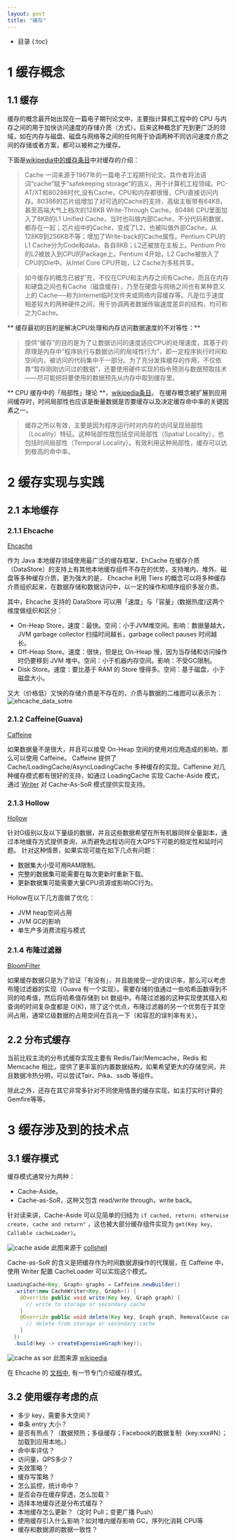 ```yaml
---
layout: post
title: "缓存"
---
```


* 目录
{:toc}


# 1 缓存概念
## 1.1 缓存

缓存的概念最开始出现在一篇电子期刊论文中，主要指计算机工程中的 CPU 与内存之间的用于加快访问速度的存储介质（方式）。后来这种概念扩充到更广泛的领域，如在内存与磁盘、磁盘与网络等之间的任何用于协调两种不同访问速度介质之间的存储或者方案，都可以被称之为缓存。


下面是[wikipedia中的缓存条目](https://zh.wikipedia.org/wiki/%E7%BC%93%E5%AD%98)中对缓存的介绍：

> Cache 一词来源于1967年的一篇电子工程期刊论文。其作者将法语词“cache”赋予“safekeeping storage”的涵义，用于计算机工程领域。PC-AT/XT和80286时代,没有Cache，CPU和内存都很慢，CPU直接访问内存。80386的芯片组增加了对可选的Cache的支持，高级主板带有64KB，甚至高端大气上档次的128KB Write-Through Cache。80486 CPU里面加入了8KB的L1 Unified Cache，当时也叫做内部Cache，不分代码和数据，都存在一起；芯片组中的Cache，变成了L2，也被叫做外部Cache，从128KB到256KB不等；增加了Write-back的Cache属性。Pentium CPU的L1 Cache分为Code和data，各自8KB；L2还被放在主板上。Pentium Pro的L2被放入到CPU的Package上。Pentium 4开始，L2 Cache被放入了CPU的Die中。从Intel Core CPU开始，L2 Cache为多核共享。

> 如今缓存的概念已被扩充，不仅在CPU和主内存之间有Cache，而且在内存和硬盘之间也有Cache（磁盘缓存），乃至在硬盘与网络之间也有某种意义上的 Cache──称为Internet临时文件夹或网络内容缓存等。凡是位于速度相差较大的两种硬件之间，用于协调两者数据传输速度差异的结构，均可称之为Cache。



** 缓存最初的目的是解决CPU处理和内存访问数据速度的不对等性：**

> 提供“缓存”的目的是为了让数据访问的速度适应CPU的处理速度，其基于的原理是内存中“程序执行与数据访问的局域性行为”，即一定程序执行时间和空间内，被访问的代码集中于一部分。为了充分发挥缓存的作用，不仅依靠“暂存刚刚访问过的数据”，还要使用硬件实现的指令预测与数据预取技术——尽可能把将要使用的数据预先从内存中取到缓存里。


** CPU 缓存中的「局部性」理论 **，[wikipedia条目](https://zh.wikipedia.org/wiki/CPU%E7%BC%93%E5%AD%98)。 在缓存概念被扩展到应用间缓存时，时间局部性也应该是衡量数据是否要缓存以及决定缓存命中率的关键因素之一。

> 缓存之所以有效，主要是因为程序运行时对内存的访问呈现局部性（Locality）特征。这种局部性既包括空间局部性（Spatial Locality），也包括时间局部性（Temporal Locality）。有效利用这种局部性，缓存可以达到极高的命中率。




# 2 缓存实现与实践

## 2.1 本地缓存

### 2.1.1 Ehcache

[Ehcache](http://ehcache.org/)

作为 Java 本地缓存领域使用最广泛的缓存框架，EhCache 在缓存介质（DataStore）的支持上有其他本地缓存组件不存在的优势，支持堆内、堆外、磁盘等多种缓存介质，更为强大的是， Ehcache 利用 Tiers 的概念可以将多种缓存介质组织起来，在数据存储和数据访问中，以一定的操作和顺序组织多层介质。

其中，Ehcache 支持的 DataStore 可以用「速度」与「容量」(数据热度)这两个维度做组织和区分：

* On-Heap Store，速度：最快。空间：小于JVM堆空间。影响：数据量越大，JVM garbage collector 扫描时间越长，garbage collect pauses 时间越长。
* Off-Heap Store。速度：很快，但是比 On-Heap 慢，因为当存储和访问操作时仍要移到 JVM 堆中。空间：小于机器内存空间。影响：不受GC限制。
* Disk Store。速度：要比基于 RAM 的 Store 慢得多。空间：基于磁盘，小于磁盘大小。

又大（价格低）又快的存储介质是不存在的，介质与数据的二维图可以表示为：
![ehcache_data_sotre](../resource/cache/ehcache_data_sotre.png)

### 2.1.2 Caffeine(Guava)

[Caffeine](https://github.com/ben-manes/caffeine/wiki)

如果数据量不是很大，并且可以接受 On-Heap 空间的使用对应用造成的影响，那么可以使用 Caffeine。
Caffeine 提供了 Cache/LoadingCache/AsyncLoadingCache 多种缓存的实现。Caffenine 对几种缓存模式都有很好的支持，如通过 LoadingCache 实现 Cache-Aside 模式，通过 [Writer](https://github.com/ben-manes/caffeine/wiki/Writer) 对 Cache-As-SoR 模式提供实现支持。

### 2.1.3 Hollow

[Hollow](https://github.com/Netflix/hollow)

针对G级别以及以下量级的数据，并且这些数据希望在所有机器同样全量副本，通过本地缓存方式提供查询，从而避免远程访问在大QPS下可能的稳定性和延时问题。
针对这种情景，如果实现可能在如下几点有问题：

* 数据集大小受可用RAM限制。
* 完整的数据集可能需要在每次更新时重新下载。
* 更新数据集可能需要大量CPU资源或影响GC行为。

Hollow在以下几方面做了优化：
* JVM heap空间占用
* JVM GC的影响
* 单生产多消费流程与模式

### 2.1.4 布隆过滤器

[BloomFilter](https://zh.wikipedia.org/zh-hans/%E5%B8%83%E9%9A%86%E8%BF%87%E6%BB%A4%E5%99%A8)

如果缓存数据只是为了验证「有没有」，并且能接受一定的误识率，那么可以考虑布隆过滤器的实现（Guava 有一个实现）。需要存储的值通过一些哈希函数得到不同的哈希值，然后将哈希值存储到 bit 数组中。布隆过滤器的这种实现使其插入和查询的时间复杂度都是 O(K)，除了这个优点，布隆过滤器的另一个优势在于其空间占用，通常亿级数据的占用空间在百兆一下（和容忍的误判率有关）。

## 2.2 分布式缓存

当前比较主流的分布式缓存实现主要有 Redis/Tair/Memcache，Redis 和 Memcache 相比，提供了更丰富的内置数据结构，如果希望更大的存储空间，并且数据冷热分明，可以尝试Tair、Pika、ssdb 等组件。

除此之外，还存在其它非常多针对不同使用情景的缓存实现，如主打实时计算的Gemfire等等。

# 3 缓存涉及到的技术点

## 3.1 缓存模式

缓存模式通常分为两种：
* Cache-Aside。
* Cache-as-SoR，这种又包含 read/write through，write back。

针对读来讲，Cache-Aside 可以见简单的归结为 `if cached, return; otherwise create, cache and return"`	，这也被大部分缓存组件实现为 `get(Key key, Callable cacheLoader)`。

![cache aside](../resource/cache/cache_aside.png)
此图来源于 [collshell](https://coolshell.cn/articles/17416.html)

Cache-as-SoR 的含义是把缓存作为时间数据源操作的代理层，在 Caffeine 中，使用 Writer 配置 CacheLoader 可以实现这个模式。

```java
LoadingCache<Key, Graph> graphs = Caffeine.newBuilder()
  .writer(new CacheWriter<Key, Graph>() {
    @Override public void write(Key key, Graph graph) {
      // write to storage or secondary cache
    }
    @Override public void delete(Key key, Graph graph, RemovalCause cause) {
      // delete from storage or secondary cache
    }
  })
  .build(key -> createExpensiveGraph(key));
```

![cache as sor](../resource/cache/read_write_through.png)
此图来源 [wikipedia](https://en.wikipedia.org/wiki/Cache_(computing)#Writing_policies)



在 Ehcache 的 [文档中](http://www.ehcache.org/documentation/3.5/caching-patterns.html), 有一节专门介绍缓存模式。

## 3.2 使用缓存考虑的点


* 多少 key，需要多大空间？
* 单条 entry 大小？
* 是否有热点？（数据预热；多级缓存；Facebook的数据复制（key:xxx#N）；加载到应用本地。）
* 命中率评估？
* 访问量，QPS多少？
* 失效策略？
* 缓存写策略？
* 怎么监控，统计命中？
* 是否会存在缓存穿透，怎么加载？
* 选择本地缓存还是分布式缓存？
* 本地缓存怎么更新？（定时 Pull；变更广播 Push）
* 使用缓存引入什么影响？如对堆内缓存影响 GC，序列化消耗 CPU等
* 缓存和数据源的数据一致性？